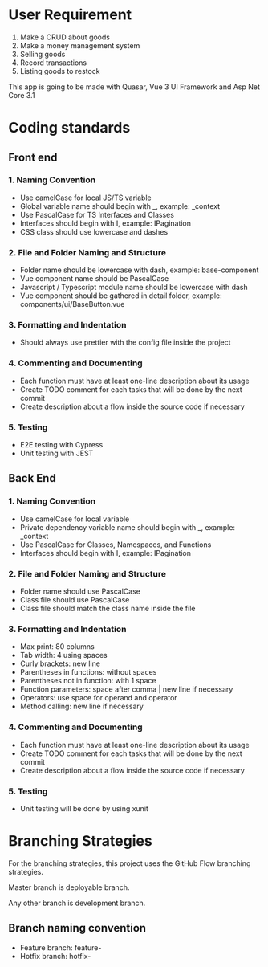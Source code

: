 # User Requirement

1. Make a CRUD about goods
2. Make a money management system
3. Selling goods
4. Record transactions
5. Listing goods to restock

This app is going to be made with Quasar, Vue 3 UI Framework and Asp Net Core 3.1

# Coding standards

## Front end

### 1. Naming Convention

- Use camelCase for local JS/TS variable
- Global variable name should begin with \_, example: \_context
- Use PascalCase for TS Interfaces and Classes
- Interfaces should begin with I, example: IPagination
- CSS class should use lowercase and dashes

### 2. File and Folder Naming and Structure

- Folder name should be lowercase with dash, example: base-component
- Vue component name should be PascalCase
- Javascript / Typescript module name should be lowercase with dash
- Vue component should be gathered in detail folder, example: components/ui/BaseButton.vue

### 3. Formatting and Indentation

- Should always use prettier with the config file inside the project

### 4. Commenting and Documenting

- Each function must have at least one-line description about its usage
- Create TODO comment for each tasks that will be done by the next commit
- Create description about a flow inside the source code if necessary

### 5. Testing

- E2E testing with Cypress
- Unit testing with JEST

## Back End

### 1. Naming Convention

- Use camelCase for local variable
- Private dependency variable name should begin with \_, example: \_context
- Use PascalCase for Classes, Namespaces, and Functions
- Interfaces should begin with I, example: IPagination

### 2. File and Folder Naming and Structure

- Folder name should use PascalCase
- Class file should use PascalCase
- Class file should match the class name inside the file

### 3. Formatting and Indentation

- Max print: 80 columns
- Tab width: 4 using spaces
- Curly brackets: new line
- Parentheses in functions: without spaces
- Parentheses not in function: with 1 space
- Function parameters: space after comma | new line if necessary
- Operators: use space for operand and operator
- Method calling: new line if necessary

### 4. Commenting and Documenting

- Each function must have at least one-line description about its usage
- Create TODO comment for each tasks that will be done by the next commit
- Create description about a flow inside the source code if necessary

### 5. Testing

- Unit testing will be done by using xunit

# Branching Strategies

For the branching strategies, this project uses the GitHub Flow branching
strategies.

Master branch is deployable branch.

Any other branch is development branch.

## Branch naming convention

- Feature branch: feature-<feature-name>
- Hotfix branch: hotfix-<issue-number>
